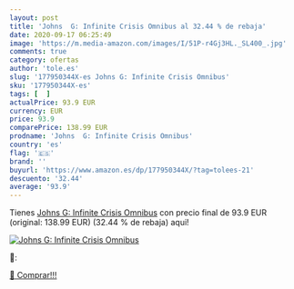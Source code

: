 ```yaml
---
layout: post
title: 'Johns  G: Infinite Crisis Omnibus al 32.44 % de rebaja'
date: 2020-09-17 06:25:49
image: 'https://m.media-amazon.com/images/I/51P-r4Gj3HL._SL400_.jpg'
comments: true
category: ofertas
author: 'tole.es'
slug: '177950344X-es Johns G: Infinite Crisis Omnibus'
sku: '177950344X-es'
tags: [  ]
actualPrice: 93.9 EUR
currency: EUR
price: 93.9
comparePrice: 138.99 EUR
prodname: 'Johns  G: Infinite Crisis Omnibus'
country: 'es'
flag: '🇪🇸'
brand: ''
buyurl: 'https://www.amazon.es/dp/177950344X/?tag=tolees-21'
descuento: '32.44'
average: '93.9'
---
```


Tienes [Johns  G: Infinite Crisis Omnibus](https://www.amazon.es/dp/177950344X/?tag=tolees-21) con precio final de  93.9 EUR (original: 138.99 EUR) (32.44 %  de rebaja) aqui!

[![Johns  G: Infinite Crisis Omnibus](https://m.media-amazon.com/images/I/51P-r4Gj3HL._SL400_.jpg)](https://www.amazon.es/dp/177950344X/?tag=tolees-21)

🔎:


[🛒 Comprar!!!](https://www.amazon.es/dp/177950344X/?tag=tolees-21)
